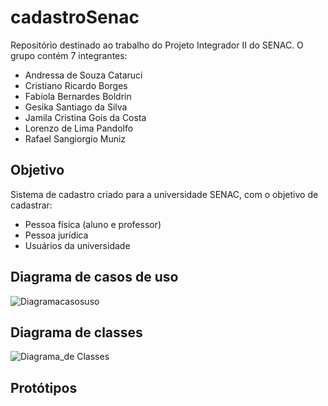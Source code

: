 # cadastroSenac

Repositório destinado ao trabalho do Projeto Integrador II do SENAC. O grupo contém 7 integrantes:

* Andressa de Souza Cataruci
* Cristiano Ricardo Borges
* Fabíola Bernardes Boldrin
* Gesika Santiago da Silva
* Jamila Cristina Gois da Costa
* Lorenzo de Lima Pandolfo
* Rafael Sangiorgio Muniz

## Objetivo

Sistema de cadastro criado para a universidade SENAC, com o objetivo de cadastrar:

* Pessoa física (aluno e professor)
* Pessoa jurídica
* Usuários da universidade


## Diagrama de casos de uso

![Diagramacasosuso](https://github.com/crborges86/cadastroSenac/assets/143454517/e8d7b7a2-c579-4e64-ba71-14c2bb9b5b3b)

## Diagrama de classes

![Diagrama_de Classes](https://github.com/crborges86/cadastroSenac/assets/143454517/5512ed7c-21e6-483a-bf06-f090fc46949c)


## Protótipos

